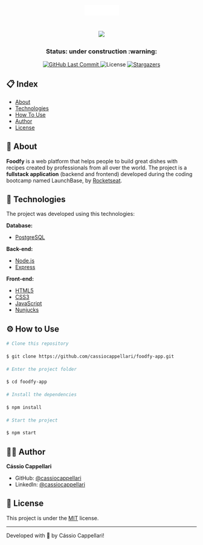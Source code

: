 <h1 align="center">
    <img src="./public/assets/logo-white.png">
</h1>

<h2 align="center">
    <img src="./public/assets/foodfy-gif.gif">
</h2>

<h3 align="center"> 
	Status: under construction :warning:
</h3>

<p align="center">
<a href="https://github.com/cassiocappellari/foodfy-app/commits/master">
	<img alt="GitHub Last Commit" src="https://img.shields.io/github/last-commit/cassiocappellari/foodfy-app/master?color=black">
</a>
    
<img alt="License" src="https://img.shields.io/badge/license-MIT-black">

<a href="https://github.com/cassiocappellari/foodfy-app/stargazers">
	<img alt="Stargazers" src="https://img.shields.io/github/stars/cassiocappellari/foodfy-app?style=social">
</a>
</p>

## 📋 Index

- [About](#-about)
- [Technologies](#-technologies)
- [How To Use](#-how-to-use)
- [Author](#-author)
- [License](#-license)

## 🍕 About

**Foodfy** is a web platform that helps people to build great dishes with recipes created by professionals from all over the world. The project is a **fullstack application** (backend and frontend) developed during the coding bootcamp named LaunchBase, by [Rocketseat](https://rocketseat.com.br/).

## 🤖 Technologies

The project was developed using this technologies:

**Database:**
- [PostgreSQL](https://www.postgresql.org/)

**Back-end:**
- [Node.js](https://nodejs.org/en/)
- [Express](https://expressjs.com/)

**Front-end:**
- [HTML5](https://developer.mozilla.org/en-US/docs/Web/Guide/HTML/HTML5)
- [CSS3](https://developer.mozilla.org/en-US/docs/Archive/CSS3)
- [JavaScript](https://js.org/)
- [Nunjucks](https://mozilla.github.io/nunjucks/)

## ⚙ How to Use

```bash
# Clone this repository

$ git clone https://github.com/cassiocappellari/foodfy-app.git

# Enter the project folder

$ cd foodfy-app

# Install the dependencies

$ npm install

# Start the project

$ npm start

```

## 👨‍🚀 Author

**Cássio Cappellari**

- GitHub: [@cassiocappellari](https://github.com/cassiocappellari)
- LinkedIn: [@cassiocappellari](https://www.linkedin.com/in/cassiocappellari/)

## 📝 License

This project is under the [MIT](./LICENSE) license.

---

Developed with 💚 by Cássio Cappellari!
